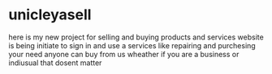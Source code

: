 # unicleyasell
here is my new project for selling and buying products and services website is being initiate to
sign in and use a services like repairing and purchesing your need
anyone can buy from us wheather if you are a business or indiusual that dosent matter 
